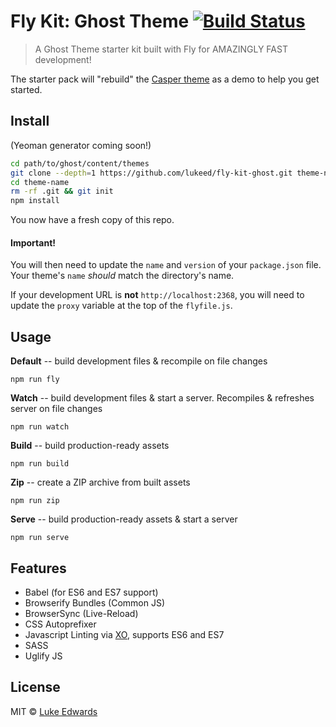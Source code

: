 # Fly Kit: Ghost Theme [![Build Status](https://travis-ci.org/lukeed/fly-kit-web.svg?branch=master)](https://travis-ci.org/lukeed/fly-kit-web)

> A Ghost Theme starter kit built with Fly for AMAZINGLY FAST development!

The starter pack will "rebuild" the [Casper theme](https://github.com/TryGhost/Casper) as a demo to help you get started.

## Install

(Yeoman generator coming soon!)

```bash
cd path/to/ghost/content/themes
git clone --depth=1 https://github.com/lukeed/fly-kit-ghost.git theme-name
cd theme-name
rm -rf .git && git init 
npm install
```

You now have a fresh copy of this repo.

#### Important!

You will then need to update the `name` and `version` of your `package.json` file. Your theme's `name` _should_ match the directory's name.

If your development URL is **not** `http://localhost:2368`, you will need to update the `proxy` variable at the top of the `flyfile.js`.

## Usage

**Default** -- build development files & recompile on file changes
```
npm run fly
```

**Watch** -- build development files & start a server. Recompiles & refreshes server on file changes
```
npm run watch
```

**Build** -- build production-ready assets
```
npm run build
```

**Zip** -- create a ZIP archive from built assets
```
npm run zip
```

**Serve** -- build production-ready assets & start a server
```
npm run serve
```

## Features
* Babel (for ES6 and ES7 support)
* Browserify Bundles (Common JS)
* BrowserSync (Live-Reload)
* CSS Autoprefixer
* Javascript Linting via [XO](https://github.com/sindresorhus/xo), supports ES6 and ES7
* SASS
* Uglify JS

## License

MIT © [Luke Edwards](https://github.com/lukeed)
